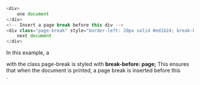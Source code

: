 ```js
<div>
    one document
</div>
<!-- Insert a page break before this div -->
<div class="page-break" style="border-left: 20px solid #ed1b24; break-before:page">
    next document
</div>
```

In this example, a <div div class="page-break"> with the class page-break is styled with **break-before: page;** This ensures that when the document is printed, a page break is inserted before this <div div class="page-break">.
